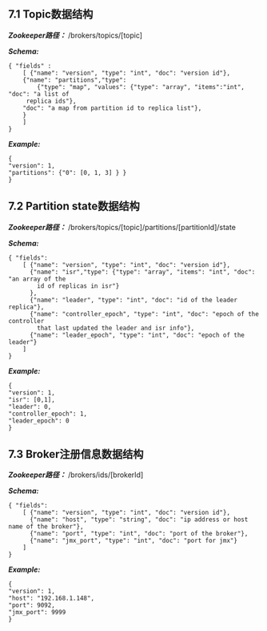 ## **7.1 Topic数据结构**

_**Zookeeper路径：**_ \/brokers\/topics\/\[topic\]

_**Schema:**_

```
{ "fields" :
    [ {"name": "version", "type": "int", "doc": "version id"},
    {"name": "partitions","type": 
        {"type": "map", "values": {"type": "array", "items":"int", "doc": "a list of
     replica ids"},
    "doc": "a map from partition id to replica list"},
    }
    ]
}
```

_**Example:**_

```
{
"version": 1,
"partitions": {"0": [0, 1, 3] } }
}
```

## **7.2 Partition state数据结构**

_**Zookeeper路径：**_ \/brokers\/topics\/\[topic\]\/partitions\/\[partitionId\]\/state

_**Schema:**_
```
{ "fields":
    [ {"name": "version", "type": "int", "doc": "version id"},
      {"name": "isr","type": {"type": "array", "items": "int", "doc": "an array of the 
        id of replicas in isr"}
      },
      {"name": "leader", "type": "int", "doc": "id of the leader replica"},
      {"name": "controller_epoch", "type": "int", "doc": "epoch of the controller 
        that last updated the leader and isr info"},
      {"name": "leader_epoch", "type": "int", "doc": "epoch of the leader"}
    ]
}
```
_**Example:**_
```
{
"version": 1,
"isr": [0,1],
"leader": 0,
"controller_epoch": 1,
"leader_epoch": 0
}
```

## **7.3 Broker注册信息数据结构**

_**Zookeeper路径：**_ /brokers/ids/[brokerId]

_**Schema:**_

```
{ "fields":
    [ {"name": "version", "type": "int", "doc": "version id"},
      {"name": "host", "type": "string", "doc": "ip address or host name of the broker"},
      {"name": "port", "type": "int", "doc": "port of the broker"},
      {"name": "jmx_port", "type": "int", "doc": "port for jmx"}
    ]
}
```

_**Example:**_

```
{
"version": 1,
"host": "192.168.1.148",
"port": 9092,
"jmx_port": 9999
}
```


